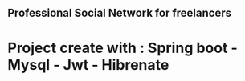﻿##  Professional Social Network for freelancers
 
 # Project create with : Spring boot - Mysql - Jwt - Hibrenate
